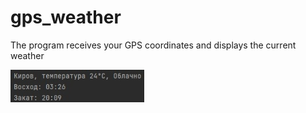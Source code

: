 # gps_weather
 The program receives your GPS coordinates and displays the current weather
 
 ![alt text](scrns/scrn.jpg "Скриншот")<br>
